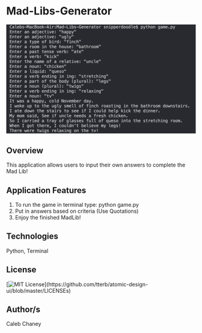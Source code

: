 # Mad-Libs-Generator
![](https://github.com/Cachamoe/Mad-Libs-Generator/blob/main/Screen%20Shot%202021-03-19%20at%205.13.59%20PM.png)
## Overview
This application allows users to input their own answers to complete the Mad Lib!

## Application Features
1) To run the game in terminal type: python game.py 
2) Put in answers based on criteria (Use Quotations)
3) Enjoy the finished MadLib!

## Technologies
Python, Terminal

## License 
[![MIT License](https://img.shields.io/apm/l/atomic-design-ui.svg?)](https://github.com/tterb/atomic-design-ui/blob/master/LICENSEs)

## Author/s
Caleb Chaney

